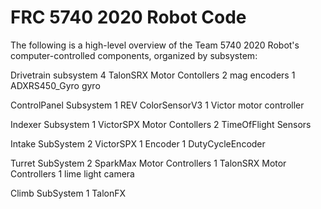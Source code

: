# FRC 5740 2020 Robot Code

The following is a high-level overview of the Team 5740 2020 Robot's computer-controlled components, organized by subsystem:

Drivetrain subsystem
    4 TalonSRX Motor Contollers
    2 mag encoders
    1 ADXRS450_Gyro gyro

ControlPanel Subsystem
    1 REV ColorSensorV3
    1 Victor motor controller

Indexer Subsystem
    1 VictorSPX Motor Contollers
    2 TimeOfFlight Sensors

Intake SubSystem
    2 VictorSPX
    1 Encoder
    1 DutyCycleEncoder

Turret SubSystem
    2 SparkMax Motor Controllers
    1 TalonSRX Motor Controllers
    1 lime light camera

Climb SubSystem
    1 TalonFX
